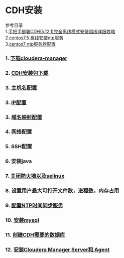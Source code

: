 # CDH安装

参考目录  
1.[手把手部署CDH(5.12.1)完全离线模式安装超级详细攻略](https://www.jianshu.com/p/f25b81772142)  
2.[centos7.5 离线安装ntp服务](https://www.cnblogs.com/magic-chenyang/p/10968488.html)  
3.[centos7 ntp服务器配置](https://www.cnblogs.com/harrymore/p/9566229.html)

### 1. [下载cloudera-manager](./cmDown.md)

### 2. [CDH安装包下载](./cdhDown.md)

### 3. [主机名配置](./hostname.md)

### 3. [IP配置](./ip.md)

### 3. [域名映射配置](./hosts.md)

### 4. 网络配置

### 5. SSH配置

### 6. 安装java

### 7. [关闭防火墙以及selinux](./firewall.md)

### 8. 设置用户最大可打开文件数，进程数，内存占用

### 9. [配置NTP时间同步服务](./ntp.md)

### 10. [安装mysql](./mysql.md)

### 11. [创建CDH需要的数据库](./db.md)

### 12. [安装Cloudera Manager Server和 Agent](./cm.md)